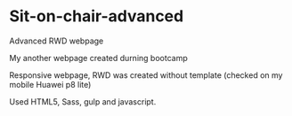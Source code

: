 # Sit-on-chair-advanced
Advanced RWD webpage

My another webpage created durning bootcamp

Responsive webpage, RWD was created without template (checked on my mobile Huawei p8 lite)

Used HTML5, Sass, gulp and javascript.

